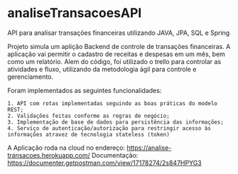 ﻿# analiseTransacoesAPI

API para analisar transações financeiras utilizando JAVA, JPA, SQL e Spring

Projeto simula um aplição Backend de controle de transações financeiras. 
A aplicação vai permitir o cadastro de receitas e despesas em um mês, bem como um relatório. 
Alem do código, foi utilizado o trello para controlar as atividades e fluxo, utilizando da metodologia ágil para controle e gerenciamento.

Foram implementados as seguintes funcionalidades:

    1. API com rotas implementadas seguindo as boas práticas do modelo REST;
    2. Validações feitas conforme as regras de negócio;
    3. Implementação de base de dados para persistência das informações;
    4. Serviço de autenticação/autorização para restringir acesso às informações atravez de tecnologia stateless (token)
    
A Aplicação roda na cloud no endereço: https://analise-transacoes.herokuapp.com/
Documentação: https://documenter.getpostman.com/view/17178274/2s847HPYG3
